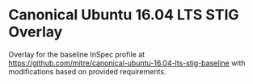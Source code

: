 # Canonical Ubuntu 16.04 LTS STIG Overlay

Overlay for the baseline InSpec profile at https://github.com/mitre/canonical-ubuntu-16.04-lts-stig-baseline with modifications based on provided requirements.
